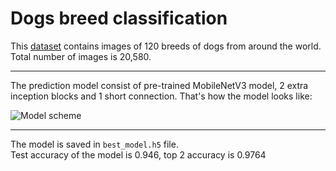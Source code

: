 # Dogs breed classification

This [dataset](https://www.kaggle.com/jessicali9530/stanford-dogs-dataset) contains images of 
120 breeds of dogs from around the world. Total number of images is 20,580.  
  
---
The prediction model consist of pre-trained MobileNetV3 model, 2 extra inception blocks and 1 short
connection. That's how the model looks like: 

![Model scheme](https://raw.githubusercontent.com/Yoskutik/StanfordDogsCV/master/Model.png)

---

The model is saved in `best_model.h5` file.  
Test accuracy of the model is 0.946, top 2 accuracy is 0.9764
